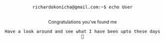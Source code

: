 
<p align="center">
<!-- <img src='avatar.svg' alt="me" width='400'/> -->
<summary align="center">
<samp>
richardokonicha@gmail.com:~$ <kbd><samp>echo User</samp></kbd>
</samp>
</summary>

<br>

<p align="center">
Congratulations you've found me
 
</p>
<p align="center"><samp>Have a look around and see what I have been upto these days🤼‍  </samp></p>


